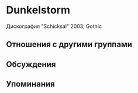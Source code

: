 # Dunkelstorm

Дискография
"Schicksal" 2003, Gothic

## Отношения с другими группами


## Обсуждения


## Упоминания

